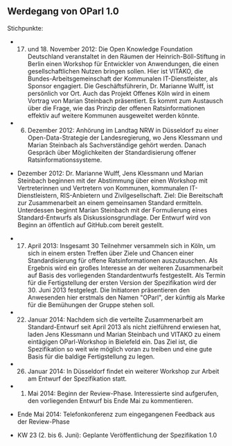 Werdegang von OParl 1.0
-----------------------

Stichpunkte:

* 17. und 18. November 2012: Die Open Knowledge Foundation Deutschland veranstaltet
in den Räumen der Heinrich-Böll-Stiftung in Berlin einen Workshop für Entwickler von
Anwendungen, die einen gesellschaftlichen Nutzen bringen sollen. Hier ist VITAKO,
die Bundes-Arbeitsgemeinschaft der Kommunalen IT-Dienstleister, als Sponsor engagiert.
Die Geschäftsführerin, Dr. Marianne Wulff, ist persönlich vor Ort. Auch das Projekt
Offenes Köln wird in einem Vortrag von Marian Steinbach präsentiert. Es kommt zum
Austausch über die Frage, wie das Prinzip der offenen Ratsinformationen effektiv auf
weitere Kommunen ausgeweitet werden könnte.

* 6. Dezember 2012: Anhörung im Landtag NRW in Düsseldorf zu einer Open-Data-Strategie der
Landesregierung, wo Jens Klessmann und Marian Steinbach als Sachverständige gehört werden.
Danach Gespräch über Möglichkeiten der Standardisierung offener Ratsinformationssysteme.

* Dezember 2012: Dr. Marianne Wulff, Jens Klessmann und Marian Steinbach beginnen mit der
Abstimmung über einen Workshop mit Vertreterinnen und Vertretern von Kommunen, kommunalen
IT-Dienstleistern, RIS-Anbietern und Zivilgesellschaft. Ziel: Die Bereitschaft zur
Zusammenarbeit an einem gemeinsamen Standard ermitteln. Unterdessen beginnt Marian
Steinbach mit der Formulierung eines Standard-Entwurfs als Diskussionsgrundlage. Der
Entwurf wird von Beginn an öffentlich auf GitHub.com bereit gestellt.

* 17. April 2013: Insgesamt 30 Teilnehmer versammeln sich in Köln, um sich in einem ersten
Treffen über Ziele und Chancen einer Standardisierung für offene Ratsinformationen
auszutauschen. Als Ergebnis wird ein großes Interesse an der weiteren Zusammenarbeit
auf Basis des vorliegenden Standardentwurfs festgestellt. Als Termin für die
Fertigstellung der ersten Version der Spezifikation wird der 30. Juni 2013 festgelegt.
Die Initiatoren präsentieren den Anwesenden hier erstmals den Namen "OParl", der künftig
als Marke für die Bemühungen der Gruppe stehen soll.

* 22. Januar 2014: Nachdem sich die verteilte Zusammenarbeit am Standard-Entwurf seit April
2013 als nicht zielführend erwiesen hat, laden Jens Klessmann und Marian Steinbach und
VITAKO zu einem eintägigen OParl-Workshop in Bielefeld ein. Das Ziel ist, die Spezifikation
so weit wie möglich voran zu treiben und eine gute Basis für die baldige Fertigstellung
zu legen.

* 26. Januar 2014: In Düsseldorf findet ein weiterer Workshop zur Arbeit am Entwurf der
Spezifikation statt.

* 1. Mai 2014: Beginn der Review-Phase. Interessierte sind aufgerufen, den vorliegenden
Entwurf bis Ende Mai zu kommentieren.

* Ende Mai 2014: Telefonkonferenz zum eingegangenen Feedback aus der Review-Phase

* KW 23 (2. bis 6. Juni): Geplante Veröffentlichung der Spezifikation 1.0
